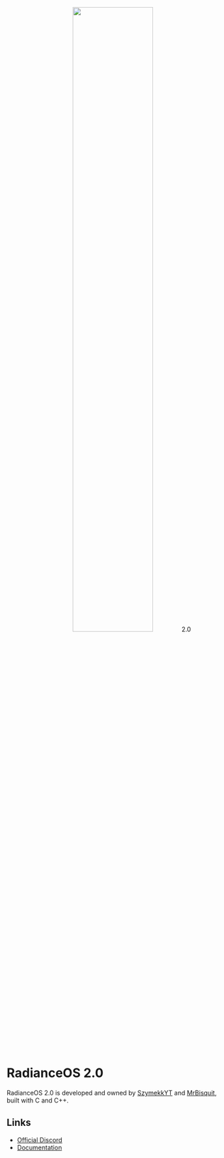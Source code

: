 <p align="center">
  <picture>
    <source media="(prefers-color-scheme: dark)" srcset="https://raw.githubusercontent.com/SzymekkYT/RadianceOS/main/Artwork/RadianceLogoWhite.png">
    <source media="(prefers-color-scheme: light)" srcset="https://raw.githubusercontent.com/SzymekkYT/RadianceOS/main/Artwork/RadianceLogoBlack.png">
    <img width=60% src="">
  </picture>
  <span>2.0</span>
</p>

# RadianceOS 2.0
RadianceOS 2.0 is developed and owned by [SzymekkYT](https://github.com/SzymekkYT/) and [MrBisquit](https://github.com/MrBisquit/), built with C and C++.

## Links
- [Official Discord](https://discord.gg/aM6CxZm7Yc)
- [Documentation](https://github.com/SzymekkYT/RadianceOS-2.0/tree/main/src/kernel/src)
